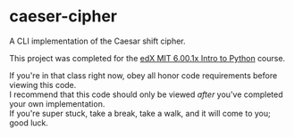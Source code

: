 # caeser-cipher
A CLI implementation of the Caesar shift cipher.

This project was completed for the [edX MIT 6.00.1x Intro to Python](https://courses.edx.org/courses/course-v1:MITx+6.00.1x_7+3T2015/info) course.

If you're in that class right now, obey all honor code requirements before viewing this code.  
I recommend that this code should only be viewed _after_ you've completed your own implementation.  
If you're super stuck, take a break, take a walk, and it will come to you; good luck.
